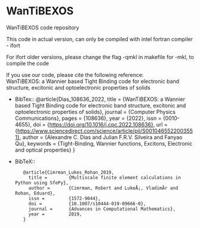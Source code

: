 # WanTiBEXOS
WanTiBEXOS code repository

This code in actual version, can only be compiled with intel fortran compiler - ifort

For ifort older versions, please change the flag -qmkl in makefile for -mkl, to compile the code

If you use our code, please cite the following reference:  
WanTiBEXOS: a Wannier based Tight Binding code for electronic band structure, excitonic and optoelectronic properties of solids

- BibTex::
        @article{Dias_108636_2022,                                                                                                                                   title = {WanTiBEXOS: a Wannier based Tight Binding code for electronic band structure, excitonic and optoelectronic properties of solids},                 journal = {Computer Physics Communications},                                                                                                               pages = {108636},                                                                                                                                           year = {2022},                                                                                                                                             issn = {0010-4655},                                                                                                                                         doi = {https://doi.org/10.1016/j.cpc.2022.108636},                                                                                                         url = {https://www.sciencedirect.com/science/article/pii/S0010465522003551},                                                                               author = {Alexandre C. Dias and Julian F.R.V. Silveira and Fanyao Qu},                                                                                     keywords = {Tight-Binding, Wannier functions, Excitons, Electronic and optical properties}
        }

- BibTeX::

         @article{Cimrman_Lukes_Rohan_2019,
           title =        {Multiscale finite element calculations in Python using SfePy},
           author =       {Cimrman, Robert and LukeÅ¡, VladimÃ­r and Rohan, Eduard},
           issn =         {1572-9044},
           doi =          {10.1007/s10444-019-09666-0},
           journal =      {Advances in Computational Mathematics},
           year =         2019,
         }
